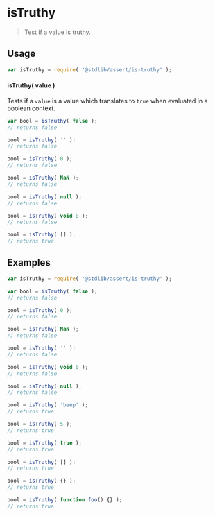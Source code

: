 # isTruthy

> Test if a value is truthy.


<section class="usage">

## Usage

``` javascript
var isTruthy = require( '@stdlib/assert/is-truthy' );
```

#### isTruthy( value )

Tests if a `value` is a value which translates to `true` when evaluated in a boolean context.

``` javascript
var bool = isTruthy( false );
// returns false

bool = isTruthy( '' );
// returns false

bool = isTruthy( 0 );
// returns false

bool = isTruthy( NaN );
// returns false

bool = isTruthy( null );
// returns false

bool = isTruthy( void 0 );
// returns false

bool = isTruthy( [] );
// returns true
```

</section>

<!-- /.usage -->


<section class="examples">

## Examples

<!-- eslint-disable no-empty-function, no-restricted-syntax -->

``` javascript
var isTruthy = require( '@stdlib/assert/is-truthy' );

var bool = isTruthy( false );
// returns false

bool = isTruthy( 0 );
// returns false

bool = isTruthy( NaN );
// returns false

bool = isTruthy( '' );
// returns false

bool = isTruthy( void 0 );
// returns false

bool = isTruthy( null );
// returns false

bool = isTruthy( 'beep' );
// returns true

bool = isTruthy( 5 );
// returns true

bool = isTruthy( true );
// returns true

bool = isTruthy( [] );
// returns true

bool = isTruthy( {} );
// returns true

bool = isTruthy( function foo() {} );
// returns true
```

</section>

<!-- /.examples -->


<section class="links">

</section>

<!-- /.links -->
